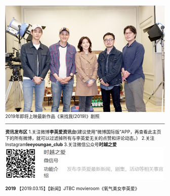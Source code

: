 ![newest](./newest.jpg)
2019年即将上映最新作品《来找我(2019)》剧照

------------------------------------------------------------------------------------------------------------------------------------------
**资讯发布区**
1.关注微博**李英爱资讯台**(建议使用“微博国际版”APP，再查看此主页下的所有微博，就可以过滤掉所有与李英爱无关的点赞和评论动态。）
2.关注Instagram**leeyoungae_club**
3.关注微信公众号**时越之爱**
![weixin](./weixin.jpg)

**2019**
【2019.03.15】【新闻】JTBC movieroom《氧气美女李英爱》
